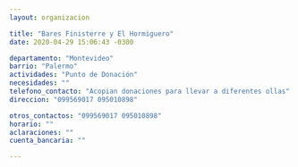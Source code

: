 ```yaml
---
layout: organizacion

title: "Bares Finisterre y El Hormiguero"
date: 2020-04-29 15:06:43 -0300

departamento: "Montevideo"
barrio: "Palermo"
actividades: "Punto de Donación"
necesidades: ""
telefono_contacto: "Acopian donaciones para llevar a diferentes ollas"
direccion: "099569017 095010898"

otros_contactos: "099569017 095010898"
horario: ""
aclaraciones: ""
cuenta_bancaria: ""

---
```

